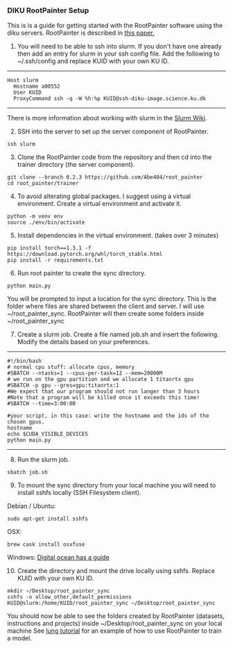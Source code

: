 ### DIKU RootPainter Setup

This is is a guide for getting started with the RootPainter software
using the diku servers. RootPainter is described in [this paper.](https://www.biorxiv.org/content/10.1101/2020.04.16.044461v1)

1. You will need to be able to ssh into slurm. If you don't have one already then add an entry for slurm in your ssh config file. Add the following to ~/.ssh/config and replace KUID with your own KU ID.
---
```
Host slurm
  Hostname a00552
  User KUID
  ProxyCommand ssh -q -W %h:%p KUID@ssh-diku-image.science.ku.dk
```
---
There is more information about working with slurm in the [Slurm Wiki](http://image.diku.dk/mediawiki/index.php/Slurm_Cluster).

2. SSH into the server to set up the server component of RootPainter.
```
ssh slurm
```

3. Clone the RootPainter code from the repository and then cd into the trainer directory (the server component).
```
git clone --branch 0.2.3 https://github.com/Abe404/root_painter
cd root_painter/trainer
```

4. To avoid alterating global packages. I suggest using a virtual environment. Create a virtual environment and activate it.
```
python -m venv env
source ./env/bin/activate
```

5. Install dependencies in the virtual environment. (takes over 3 minutes)
```
pip install torch==1.3.1 -f https://download.pytorch.org/whl/torch_stable.html
pip install -r requirements.txt
```

6. Run root painter to create the sync directory.
```
python main.py
```
You will be prompted to input a location for the sync directory. This is the folder where files are shared between the client and server. I will use ~/root_painter_sync.
RootPainter will then create some folders inside ~/root_painter_sync

7. Create a slurm job.
Create a file named job.sh and insert the following. Modify the details based on your preferences.
---
```
#!/bin/bash
# normal cpu stuff: allocate cpus, memory
#SBATCH --ntasks=1 --cpus-per-task=12 --mem=20000M
# we run on the gpu partition and we allocate 1 titanrtx gpu
#SBATCH -p gpu --gres=gpu:titanrtx:1
#We expect that our program should not run langer than 3 hours
#Note that a program will be killed once it exceeds this time!
#SBATCH --time=3:00:00

#your script, in this case: write the hostname and the ids of the chosen gpus.
hostname
echo $CUDA_VISIBLE_DEVICES
python main.py
```
---

8. Run the slurm job.
```
sbatch job.sh
```

9. To mount the sync directory from your local machine you will need to install sshfs locally (SSH Filesystem client).

Debian / Ubuntu:
```
sudo apt-get install sshfs
```
OSX:
```
brew cask install osxfuse
```
Windows:
[Digital ocean has a guide](https://www.digitalocean.com/community/tutorials/how-to-use-sshfs-to-mount-remote-file-systems-over-ssh)

10. Create the directory and mount the drive locally using sshfs. Replace KUID with your own KU ID.
```
mkdir ~/Desktop/root_painter_sync
sshfs -o allow_other,default_permissions KUID@slurm:/home/KUID/root_painter_sync ~/Desktop/root_painter_sync
```
You should now be able to see the folders created by RootPainter (datasets, instructions and projects) inside ~/Desktop/root_painter_sync on your local machine 
See [lung tutorial](cxr_lung_tutorial.md) for an example of how to use RootPainter to train a model.

